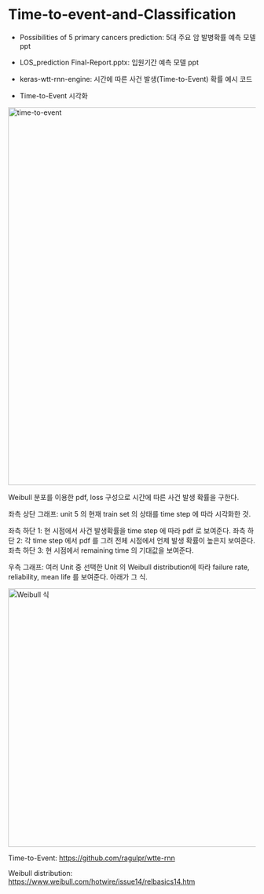 # Time-to-event-and-Classification

* Possibilities of 5 primary cancers prediction: 5대 주요 암 발병확률 예측 모델 ppt

* LOS_prediction Final-Report.pptx: 입원기간 예측 모델 ppt

* keras-wtt-rnn-engine: 시간에 따른 사건 발생(Time-to-Event) 확률 예시 코드

* Time-to-Event 시각화

<img width="769" alt="time-to-event" src="https://user-images.githubusercontent.com/49193062/92318743-be0da480-f04b-11ea-8542-56cd0ccaff30.PNG">

Weibull 분포를 이용한 pdf, loss 구성으로 시간에 따른 사건 발생 확률을 구한다.

좌측 상단 그래프: unit 5 의 현재 train set 의 상태를 time step 에 따라 시각화한 것.

좌측 하단 1: 현 시점에서 사건 발생확률을 time step 에 따라 pdf 로 보여준다.
좌측 하단 2: 각 time step 에서 pdf 를 그려 전체 시점에서 언제 발생 확률이 높은지 보여준다.
좌측 하단 3: 현 시점에서 remaining time 의 기대값을 보여준다.

우측 그래프: 여러 Unit 중 선택한 Unit 의 Weibull distribution에 따라 failure rate, reliability, mean life 를 보여준다. 아래가 그 식.

<img width="526" alt="Weibull 식" src="https://user-images.githubusercontent.com/49193062/92318897-7daf2600-f04d-11ea-92d6-a7f22c73919f.PNG">

Time-to-Event: https://github.com/ragulpr/wtte-rnn

Weibull distribution: https://www.weibull.com/hotwire/issue14/relbasics14.htm
